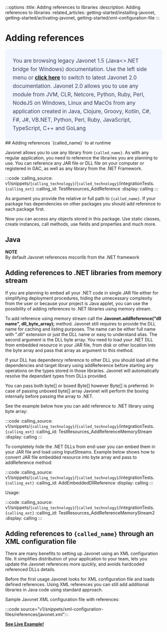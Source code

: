 :::options
:title: Adding references to libraries
:description: Adding references to libraries
:related_articles: getting-started/installing-javonet, getting-started/activating-javonet, getting-started/xml-configuration-file
:::

# Adding references
<div style="padding: 24px; background: #F0F5FF; border-radius: 8px; flex-direction: column; justify-content: flex-start; align-items: flex-start; gap: 10px; display: flex">
  <div style="justify-content: flex-start; align-items: center; gap: 24px; display: inline-flex">
    <div style="color: #353D5A; font-size: 17px; font-weight: 400; line-height: 27px; letter-spacing: 0.03px; word-wrap: break-word">
You are browsing legacy Javonet 1.5 (Java<>.NET bridge for Windows) documentation. Use the left side menu or <a style="font-weight: bold; text-decoration: underline;" href="/guides/v2/`{calling_technology}`/`{called_technology}`/getting-started/adding-references-to-libraries">click here</a> to switch to latest Javonet 2.0 documentation. Javonet 2.0 allows you to use any module from
JVM, CLR, Netcore, Python, Ruby, Perl, NodeJS on Windows, Linux and MacOs
from any application created in Java, Clojure, Groovy, Kotlin, C#, F#, J#, VB.NET, Python, Perl, Ruby, JavaScript, TypeScript, C++ and GoLang
    </div>
  </div>
</div>
## Adding references `{called_name}` to at runtime

Javonet allows you to use any library from `{called_name}`. As with any regular application, you need to reference the libraries you are planning to use. You can reference any JAR file or DLL file on your computer or registered in GAC, as well as any library from the .NET Framework.  

:::code 
:calling_source: v1/snippets/`{calling_technology}`/`{called_technology}`/integrationTests.`{calling_ext}`
:calling_id: TestResources_AddReference
:display: calling
:::

As argument you provide the relative or full path to `{called_name}`. If your package has dependencies on other packages you should add reference to each package first.  

Now you can access any objects stored in this package. Use static classes, create instances, call methods, use fields and properties and much more.

## Java 

**NOTE**  
By default Javonet references mscorlib from the .NET framework

## Adding references to .NET libraries from memory stream  
  
If you are planning to embed all your .NET code in single JAR file either for simplifying deployment procedures, hiding the unnecessary complexity from the user or because your project is Java applet, you can use the possibility of adding references to .NET libraries using memory stream.  
  
To add reference using memory stream call the **Javonet.addReference("dll name", dll_byte_array);** method. Javonet still requires to provide the DLL name for caching and listing purposes. The name can be either full name with ".dll" extension or just the DLL name or easy to understand alias. The second argument is the DLL byte array. You need to load your .NET DLL from embedded resource in your JAR file, from disk or other location into the byte array and pass that array as argument to this method.  
  
If your DLL has dependency reference to other DLL you should load all the dependencies and target library using addReference before starting any operations on the types stored in those libraries. Javonet will automatically resolve the dependant types from DLLs provided.

You can pass both byte[] or boxed Byte[] however Byte[] is preferred. In case of passing unboxed byte[] array Javonet will perform the boxing internally before passing the array to .NET.  
  
See the example below how you can add reference to .NET library using byte array:  
  
:::code 
:calling_source: v1/snippets/`{calling_technology}`/`{called_technology}`/integrationTests.`{calling_ext}`
:calling_id: TestResources_AddReferenceMemoryStream
:display: calling
:::

To completely hide the .NET DLLs from end-user you can embed them in your JAR file and load using InputStreams. Example below shows how to convert JAR file embedded resource into byte array and pass to addReference method:

:::code 
:calling_source: v1/snippets/`{calling_technology}`/`{called_technology}`/integrationTests.`{calling_ext}`
:calling_id: AddEmbeddedDllReference
:display: calling
:::

Usage:  

:::code 
:calling_source: v1/snippets/`{calling_technology}`/`{called_technology}`/integrationTests.`{calling_ext}`
:calling_id: TestResources_AddReferenceMemoryStream2
:display: calling
:::


## Adding references to `{called_name}` through an XML configuration file

There are many benefits to setting up Javonet using an XML configuration file. It simplifies distribution of your application to your team, lets you update the Javonet references more quickly, and avoids hardcoded referenced DLLs details.  
  
Before the first usage Javonet looks for XML configuration file and loads defined references. Using XML references you can still add additional libraries in Java code using standard approach.  
  
Sample Javonet XML configuration file with references:  

:::code source="v1/snippets/xml-configuration-files/references/javonet.xml":::
  
  
[**See Live Example!**](http://lab.javonet.com/e/12)
